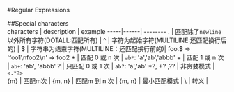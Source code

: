 #Regular Expressions

##Special characters  
characters | description | example
-----|------| --------
. | 匹配除了`newline`以外所有字符(DOTALL:匹配所有)  |
^ | 字符为起始字符(MULTILINE:还匹配换行后的)  |
$ | 字符串为结束字符(MULTILINE：还匹配换行前的)| foo.$ => 'foo1\nfoo2\n' => foo2
\* | 匹配 0 或 n 次 | `ab*`: 'a','ab','abbb'
\+ | 匹配 1 或 n 次 |  `ab+`: 'ab', 'abbb'
\? | 只匹配 0 或 1 次 | `ab?`: 'a','ab'
\*?, +? ,?? | 非贪婪模式 | `<.*?>`  
\{m\} | 匹配m次 |
\{m, n\} | 匹配m 到 n 次 |
\{m, n\} | 最小匹配模式 | 
\\ | 转义 | 


